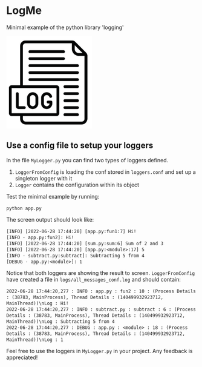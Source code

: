 # LogMe
Minimal example of the python library 'logging'

![image](LogMe.png)
## Use a config file to setup your loggers
In the file `MyLogger.py` you can find two types of loggers defined.
1. `LoggerFromConfig` is loading the conf stored in `loggers.conf` and set up a singleton logger with it
2. `Logger` contains the configuration within its object

Test the minimal example by running:

```python3.8.10
python app.py
```

The screen output should look like:

```
[INFO] [2022-06-28 17:44:20] [app.py:fun1:7] Hi!
[INFO - app.py:fun2]: Hi!
[INFO] [2022-06-28 17:44:20] [sum.py:sum:6] Sum of 2 and 3
[INFO] [2022-06-28 17:44:20] [app.py:<module>:17] 5
[INFO - subtract.py:subtract]: Subtracting 5 from 4
[DEBUG - app.py:<module>]: 1
```

Notice that both loggers are showing the result to screen. 
`LoggerFromConfig` have created a file in `logs/all_messages_conf.log` and should contain:

```
2022-06-28 17:44:20,277 : INFO : app.py : fun2 : 10 : (Process Details : (38783, MainProcess), Thread Details : (140499932923712, MainThread))\nLog : Hi!
2022-06-28 17:44:20,277 : INFO : subtract.py : subtract : 6 : (Process Details : (38783, MainProcess), Thread Details : (140499932923712, MainThread))\nLog : Subtracting 5 from 4
2022-06-28 17:44:20,277 : DEBUG : app.py : <module> : 18 : (Process Details : (38783, MainProcess), Thread Details : (140499932923712, MainThread))\nLog : 1
```

Feel free to use the loggers in `MyLogger.py` in your project.
Any feedback is appreciated!